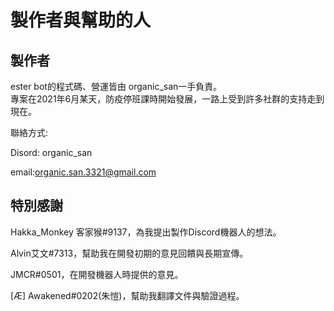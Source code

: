 # 製作者與幫助的人

## 製作者

ester bot的程式碼、營運皆由 organic\_san一手負責。\
專案在2021年6月某天，防疫停班課時開始發展，一路上受到許多社群的支持走到現在。

聯絡方式:

Disord: organic\_san

email:organic.san.3321@gmail.com

## 特別感謝

Hakka\_Monkey 客家猴#9137，為我提出製作Discord機器人的想法。

Alvin艾文#7313，幫助我在開發初期的意見回饋與長期宣傳。

JMCR#0501，在開發機器人時提供的意見。

\[Æ] Awakened#0202(朱愷)，幫助我翻譯文件與驗證過程。
